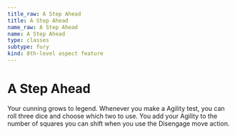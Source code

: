 ```yaml
---
title_raw: A Step Ahead
title: A Step Ahead
name_raw: A Step Ahead
name: A Step Ahead
type: classes
subtype: fury
kind: 8th-level aspect feature
---
```


# A Step Ahead

Your cunning grows to legend. Whenever you make a Agility test, you can roll three dice and choose which two to use. You add your Agility to the number of squares you can shift when you use the Disengage move action.
